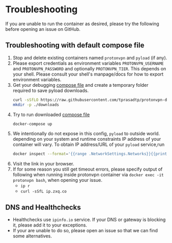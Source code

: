 # Troubleshooting

If you are unable to run the container as desired, please try the following before opening an issue
on GitHub.

## Troubleshooting with default compose file

1. Stop and delete existing containers named `protonvpn` and `pyload` (if any).
1. Please export credentials as environment variables `PROTONVPN_USERNAME` and `PROTONVPN_PASSWORD` and optionally `PROTONVPN_TIER`.
This depends on your shell. Please consult your shell's manpage/docs for how to export environment variables.
1. Get your debugging [compose file][] and create a temporary folder required to save pyload downloads.
    ```bash
    curl -sSfLO https://raw.githubusercontent.com/tprasadtp/protonvpn-docker/master/docs/troubleshooting/docker-compose.yml
    mkdir -p ./downloads
    ```
1. Try to run downloaded [compose file][]
    ```bash
    docker-compose up
    ```
1. We intentionally do not expose in this config, `pyload` to outside world. depending on your system and runtime constraints IP address of your container will vary. To obtain IP address/URL of your `pyload` service,run
    ```bash
    docker inspect --format='{{range .NetworkSettings.Networks}}{{printf "http://%s:8000\\n" .IPAddress}}{{end}}' protonvpn
    ```
1. Visit the link in your browser.
1. If for some reason you still get timeout errors, please specify output of following when running inside protonvpn container via `docker exec -it protonvpn bash`, when opening your issue.
    - `ip r`
    - `curl -sSfL ip.zxq.co`

## DNS and Healthchecks

- Healthchecks use `ipinfo.io` service. If your DNS or gateway is blocking it, please add it to your exceptions.
- If your are unable to do so, please open an issue so that we can find some alternatives.

[compose file]: https://raw.githubusercontent.com/tprasadtp/protonvpn-docker/master/docs/docker-compose.yml
